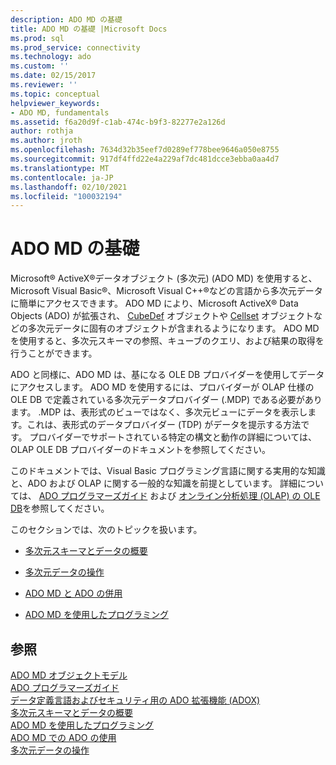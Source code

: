 ```yaml
---
description: ADO MD の基礎
title: ADO MD の基礎 |Microsoft Docs
ms.prod: sql
ms.prod_service: connectivity
ms.technology: ado
ms.custom: ''
ms.date: 02/15/2017
ms.reviewer: ''
ms.topic: conceptual
helpviewer_keywords:
- ADO MD, fundamentals
ms.assetid: f6a20d9f-c1ab-474c-b9f3-82277e2a126d
author: rothja
ms.author: jroth
ms.openlocfilehash: 7634d32b35eef7d0289ef778bee9646a050e8755
ms.sourcegitcommit: 917df4ffd22e4a229af7dc481dcce3ebba0aa4d7
ms.translationtype: MT
ms.contentlocale: ja-JP
ms.lasthandoff: 02/10/2021
ms.locfileid: "100032194"
---
```

# <a name="ado-md-fundamentals"></a>ADO MD の基礎
Microsoft® ActiveX®データオブジェクト (多次元) (ADO MD) を使用すると、Microsoft Visual Basic®、Microsoft Visual C++®などの言語から多次元データに簡単にアクセスできます。 ADO MD により、Microsoft ActiveX® Data Objects (ADO) が拡張され、 [CubeDef](../../reference/ado-md-api/cubedef-object-ado-md.md) オブジェクトや [Cellset](../../reference/ado-md-api/cellset-object-ado-md.md) オブジェクトなどの多次元データに固有のオブジェクトが含まれるようになります。 ADO MD を使用すると、多次元スキーマの参照、キューブのクエリ、および結果の取得を行うことができます。  
  
 ADO と同様に、ADO MD は、基になる OLE DB プロバイダーを使用してデータにアクセスします。 ADO MD を使用するには、プロバイダーが OLAP 仕様の OLE DB で定義されている多次元データプロバイダー (.MDP) である必要があります。 .MDP は、表形式のビューではなく、多次元ビューにデータを表示します。これは、表形式のデータプロバイダー (TDP) がデータを提示する方法です。 プロバイダーでサポートされている特定の構文と動作の詳細については、OLAP OLE DB プロバイダーのドキュメントを参照してください。  
  
 このドキュメントでは、Visual Basic プログラミング言語に関する実用的な知識と、ADO および OLAP に関する一般的な知識を前提としています。 詳細については、 [ADO プログラマーズガイド](../ado-programmer-s-guide.md) および [オンライン分析処理 (OLAP) の OLE DB](/previous-versions/windows/desktop/ms717005(v=vs.85))を参照してください。  
  
 このセクションでは、次のトピックを扱います。  
  
-   [多次元スキーマとデータの概要](./overview-of-multidimensional-schemas-and-data.md)  
  
-   [多次元データの操作](./working-with-multidimensional-data.md)  
  
-   [ADO MD と ADO の併用](./using-ado-with-ado-md.md)  
  
-   [ADO MD を使用したプログラミング](./programming-with-ado-md.md)  
  
## <a name="see-also"></a>参照  
 [ADO MD オブジェクトモデル](../../reference/ado-md-api/ado-md-object-model.md)   
 [ADO プログラマーズガイド](../ado-programmer-s-guide.md)   
 [データ定義言語およびセキュリティ用の ADO 拡張機能 (ADOX)](../extensions/ado-extensions-for-data-definition-language-and-security-adox.md)   
 [多次元スキーマとデータの概要](./overview-of-multidimensional-schemas-and-data.md)   
 [ADO MD を使用したプログラミング](./programming-with-ado-md.md)   
 [ADO MD での ADO の使用](./using-ado-with-ado-md.md)   
 [多次元データの操作](./working-with-multidimensional-data.md)